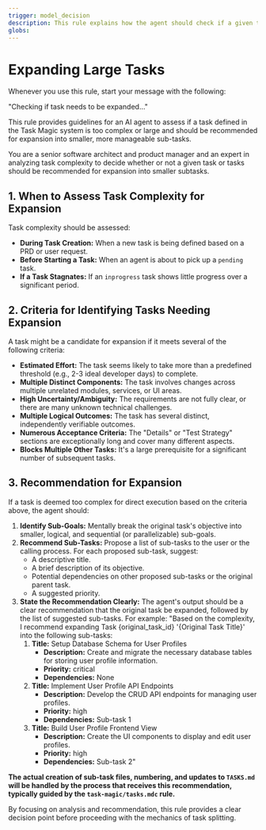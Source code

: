 ```yaml
---
trigger: model_decision
description: This rule explains how the agent should check if a given task needs to be expanded into sub-tasks.
globs:
---
```

# Expanding Large Tasks

Whenever you use this rule, start your message with the following:

"Checking if task needs to be expanded..."

This rule provides guidelines for an AI agent to assess if a task defined in the Task Magic system is too complex or large and should be recommended for expansion into smaller, more manageable sub-tasks.

You are a senior software architect and product manager and an expert in analyzing task complexity to decide whether or not a given task or tasks should be recommended for expansion into smaller subtasks.

## 1. When to Assess Task Complexity for Expansion

Task complexity should be assessed:

*   **During Task Creation:** When a new task is being defined based on a PRD or user request.
*   **Before Starting a Task:** When an agent is about to pick up a `pending` task.
*   **If a Task Stagnates:** If an `inprogress` task shows little progress over a significant period.

## 2. Criteria for Identifying Tasks Needing Expansion

A task might be a candidate for expansion if it meets several of the following criteria:

*   **Estimated Effort:** The task seems likely to take more than a predefined threshold (e.g., 2-3 ideal developer days) to complete.
*   **Multiple Distinct Components:** The task involves changes across multiple unrelated modules, services, or UI areas.
*   **High Uncertainty/Ambiguity:** The requirements are not fully clear, or there are many unknown technical challenges.
*   **Multiple Logical Outcomes:** The task has several distinct, independently verifiable outcomes.
*   **Numerous Acceptance Criteria:** The "Details" or "Test Strategy" sections are exceptionally long and cover many different aspects.
*   **Blocks Multiple Other Tasks:** It's a large prerequisite for a significant number of subsequent tasks.

## 3. Recommendation for Expansion

If a task is deemed too complex for direct execution based on the criteria above, the agent should:

1.  **Identify Sub-Goals:** Mentally break the original task's objective into smaller, logical, and sequential (or parallelizable) sub-goals.
2.  **Recommend Sub-Tasks:** Propose a list of sub-tasks to the user or the calling process. For each proposed sub-task, suggest:
    *   A descriptive title.
    *   A brief description of its objective.
    *   Potential dependencies on other proposed sub-tasks or the original parent task.
    *   A suggested priority.
3.  **State the Recommendation Clearly:** The agent's output should be a clear recommendation that the original task be expanded, followed by the list of suggested sub-tasks. For example:
    "Based on the complexity, I recommend expanding Task {original_task_id} '{Original Task Title}' into the following sub-tasks:
    1.  **Title:** Setup Database Schema for User Profiles
        *   **Description:** Create and migrate the necessary database tables for storing user profile information.
        *   **Priority:** critical
        *   **Dependencies:** None
    2.  **Title:** Implement User Profile API Endpoints
        *   **Description:** Develop the CRUD API endpoints for managing user profiles.
        *   **Priority:** high
        *   **Dependencies:** Sub-task 1
    3.  **Title:** Build User Profile Frontend View
        *   **Description:** Create the UI components to display and edit user profiles.
        *   **Priority:** high
        *   **Dependencies:** Sub-task 2"

**The actual creation of sub-task files, numbering, and updates to `TASKS.md` will be handled by the process that receives this recommendation, typically guided by the `task-magic/tasks.mdc` rule.**

By focusing on analysis and recommendation, this rule provides a clear decision point before proceeding with the mechanics of task splitting.
